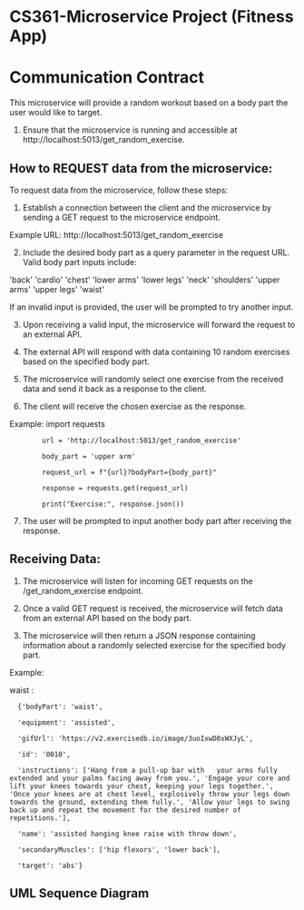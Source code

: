 # CS361-Microservice Project (Fitness App)

# Communication Contract
This microservice will provide a random workout based on a body part the user would like to target.
  1) Ensure that the microservice is running and accessible at http://localhost:5013/get_random_exercise.

## How to REQUEST data from the microservice:

To request data from the microservice, follow these steps:

1) Establish a connection between the client and the microservice by sending a GET request to the microservice endpoint.

  Example URL: http://localhost:5013/get_random_exercise

2) Include the desired body part as a query parameter in the request URL. Valid body part inputs include:

  'back'
  'cardio'
  'chest'
  'lower arms'
  'lower legs'
  'neck'
  'shoulders'
  'upper arms'
  'upper legs'
  'waist'
  
  If an invalid input is provided, the user will be prompted to try another input.

3) Upon receiving a valid input, the microservice will forward the request to an external API.

4) The external API will respond with data containing 10 random exercises based on the specified body part.

5) The microservice will randomly select one exercise from the received data and send it back as a response to the client.

6) The client will receive the chosen exercise as the response.

Example:
            import requests
            
            url = 'http://localhost:5013/get_random_exercise'
            
            body_part = 'upper arm'
            
            request_url = f"{url}?bodyPart={body_part}"
            
            response = requests.get(request_url)
            
            print("Exercise:", response.json())

7) The user will be prompted to input another body part after receiving the response.
   
## Receiving Data:
1) The microservice will listen for incoming GET requests on the /get_random_exercise endpoint.

2) Once a valid GET request is received, the microservice will fetch data from an external API based on the body part.

3) The microservice will then return a JSON response containing information about a randomly selected exercise for the specified body part.

Example:

waist : 

      {'bodyPart': 'waist', 
      
      'equipment': 'assisted',
      
      'gifUrl': 'https://v2.exercisedb.io/image/3uoIxwD8xWXJyL', 
      
      'id': '0010', 
      
      'instructions': ['Hang from a pull-up bar with   your arms fully extended and your palms facing away from you.', 'Engage your core and lift your knees towards your chest, keeping your legs together.', 'Once your knees are at chest level, explosively throw your legs down towards the ground, extending them fully.', 'Allow your legs to swing back up and repeat the movement for the desired number of repetitions.'], 
      
      'name': 'assisted hanging knee raise with throw down', 
      
      'secondaryMuscles': ['hip flexors', 'lower back'], 
      
      'target': 'abs'}

  

## UML Sequence Diagram

